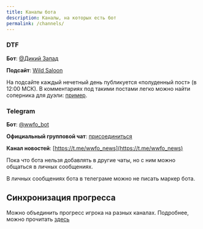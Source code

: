 ```yaml
---
title: Каналы бота
description: Каналы, на которых есть бот
permalink: /channels/
---
```


### DTF

**Бот**: [@Дикий Запад](https://dtf.ru/u/135708)

**Подсайт**: [Wild Saloon](https://dtf.ru/s/wildsaloon)

На подсайте каждый нечетный день публикуется «полуденный пост» (в 12:00 МСК). В комментариях под такими постами легко можно найти соперника для дуэли: [пример](https://dtf.ru/s/wildsaloon/1295734).

### Telegram

**Бот**: [@wwfo_bot](https://t.me/wwfo_bot)

**Официальный групповой чат**: [присоединиться](https://t.me/joinchat/_Nr1Zy-cuJUyNTNi)

**Канал новостей**: [https://t.me/wwfo_news](https://t.me/wwfo_news)

Пока что бота нельзя добавлять в другие чаты, но с ним можно общаться в личных сообщениях.

В личных сообщениях бота в телеграме можно не писать маркер бота.

## Синхронизация прогресса

Можно объединить прогресс игрока на разных каналах. Подробнее, можно прочитать [здесь](https://dtf.ru/s/wildsaloon/934825-telegram-i-migraciya-bazy-dannyh)